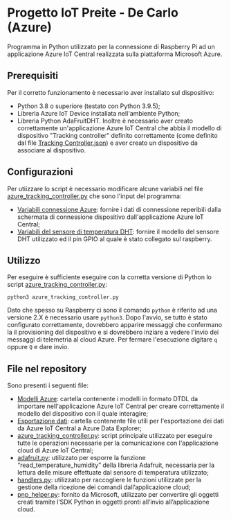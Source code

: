 # Progetto IoT Preite - De Carlo (Azure)
Programma in Python utilizzato per la connessione di Raspberry Pi ad un applicazione Azure IoT Central realizzata sulla piattaforma Microsoft Azure.

## Prerequisiti
Per il corretto funzionamento è necessario aver installato sul dispositivo:
- Python 3.8 o superiore (testato con Python 3.9.5);
- Libreria Azure IoT Device installata nell'ambiente Python;
- Libreria Python AdaFruitDHT.
Inoltre è necessario aver creato correttamente un'applicazione Azure IoT Central che abbia il modello di dispositivo "Tracking controller" definito correttamente (come definito dal file [Tracking Controller.json](Modelli%20Azure/Tracking%20Controller.json)) e aver creato un dispositivo da associare al dispositivo.

## Configurazioni
Per utiizzare lo script è necessario modificare alcune variabili nel file [azure_tracking_controller.py](azure_tracking_controller.py) che sono l'input del programma:
- [Variabili connessione Azure](https://github.com/IDALab-unisalento/wot-project-part1-iotproject-preite-decarlo/blob/77245edcce3badb07878bc312a039b8f3c645c20/azure_tracking_controller.py#L16): fornire i dati di connessione reperibili dalla schermata di connessione dispositivo dall'applicazione Azure IoT Central;
- [Variabili del sensore di temperatura DHT](https://github.com/IDALab-unisalento/wot-project-part1-iotproject-preite-decarlo/blob/77245edcce3badb07878bc312a039b8f3c645c20/azure_tracking_controller.py#L33): fornire il modello del sensore DHT utilizzato ed il pin GPIO al quale è stato collegato sul raspberry.

## Utilizzo
Per eseguire è sufficiente eseguire con la corretta versione di Python lo script [azure_tracking_controller.py](azure_tracking_controller.py):
```
python3 azure_tracking_controller.py
```
Dato che spesso su Raspberry ci sono il comando `python` è riferito ad una versione 2.X è necessario usare `python3`.
Dopo l'avvio, se tutto è stato configurato correttamente, dovrebbero apparire messaggi che confermano la il provisioning del dispositivo e si dovrebbero inziare a vedere l'invio dei messaggi di telemetria al cloud Azure.
Per fermare l'esecuzione digitare `q` oppure `Q` e dare invio.


## File nel repository
Sono presenti i seguenti file:
- [Modelli Azure](Modelli%20Azure): cartella contenente i modelli in formato DTDL da importare nell'applicazione Azure IoT Central per creare correttamente il modello del dispositivo con il quale interagire;
- [Esportazione dati](Esportazione%20dati): cartella contenente file utili per l'esportazione dei dati da Azure IoT Central a Azure Data Explorer;
- [azure_tracking_controller.py](azure_tracking_controller.py): script principale utilizzato per eseguire tutte le operazioni necessarie per la comunicazione con l'applicazione cloud di Azure IoT Central;
- [adafruit.py](adafruit.py): utilizzato per esporre la funzione “read_temperature_humidity” della libreria Adafruit, necessaria per la lettura delle misure effettuate dal sensore di temperatura utilizzato;
- [handlers.py](handlers.py): utilizzato per raccogliere le funzioni utilizzate per la gestione della ricezione dei comandi dall’applicazione cloud;
- [pnp_helper.py](pnp_helper.py): fornito da Microsoft, utilizzato per convertire gli oggetti creati tramite l’SDK Python in oggetti pronti all’invio all’applicazione cloud.
